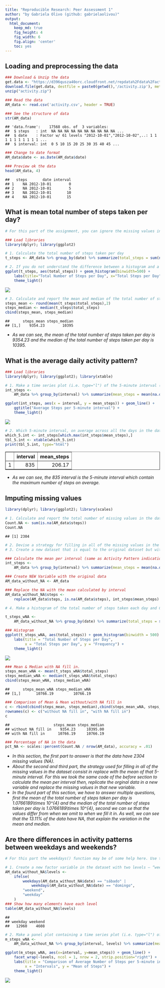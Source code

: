 ```yaml
---
title: "Reproducible Research: Peer Assessment 1"
author: "by Gabriela Olivo (github: gabrielaolivou)"
output: 
  html_document:
    keep_md: true
    fig_height: 4
    fig_width: 6
    fig.align: 'center'
    toc: yes
---
```




## Loading and preprocessing the data

```r
### Download & Unzip the data
get.data <- "https://d396qusza40orc.cloudfront.net/repdata%2Fdata%2Factivity.zip"
download.file(get.data, destfile = paste0(getwd(),'/activity.zip'), method = "auto")
unzip("activity.zip")

### Read the data
AM_data <- read.csv('activity.csv', header = TRUE)

### See the structure of data
str(AM_data)
```

```
## 'data.frame':	17568 obs. of  3 variables:
##  $ steps   : int  NA NA NA NA NA NA NA NA NA NA ...
##  $ date    : Factor w/ 61 levels "2012-10-01","2012-10-02",..: 1 1 1 1 1 1 1 1 1 1 ...
##  $ interval: int  0 5 10 15 20 25 30 35 40 45 ...
```

```r
### Change to date format
AM_data$date <- as.Date(AM_data$date)

### Preview ok the data
head(AM_data, 4)
```

```
##   steps       date interval
## 1    NA 2012-10-01        0
## 2    NA 2012-10-01        5
## 3    NA 2012-10-01       10
## 4    NA 2012-10-01       15
```

## What is mean total number of steps taken per day?

```r
# For this part of the assignment, you can ignore the missing values in the dataset.

### Load libraries
library(dplyr); library(ggplot2)

# 1. Calculate the total number of steps taken per day
t_steps <- AM_data %>% group_by(date) %>% summarize(total_steps = sum(na.omit(steps)))

# 2. If you do not understand the difference between a histogram and a barplot, research the difference between them. Make a histogram of the total number of steps taken each day
ggplot(t_steps, aes(total_steps)) + geom_histogram(binwidth=500) + 
    labs(title="Total Number of Steps per Day", x="Total Steps per Day", y="Frequency") + 
    theme_light()
```

![](PA1_template_files/figure-html/Total.Steps.pDay-1.png)<!-- -->

```r
# 3. Calculate and report the mean and median of the total number of steps taken per day
steps_mean <- round(mean(t_steps$total_steps),2)
steps_median <- median(t_steps$total_steps)
cbind(steps_mean, steps_median)
```

```
##      steps_mean steps_median
## [1,]    9354.23        10395
```

* *As we can see, the mean of the total number of steps taken per day is 9354.23 and the median of the total number of steps taken per day is 10395.*

## What is the average daily activity pattern?

```r
### Load libraries
library(dplyr); library(ggplot2); library(xtable)

# 1. Make a time series plot (i.e. type="l") of the 5-minute interval (x-axis) and the average number of steps taken, averaged across all days (y-axis)
int_steps <-
    AM_data %>% group_by(interval) %>% summarize(mean_steps = mean(na.omit(steps)))

ggplot(int_steps, aes(x = interval, y = mean_steps)) + geom_line() +
    ggtitle("Average Steps per 5-minute interval") + 
    theme_light()
```

![](PA1_template_files/figure-html/Activity.Pattern-1.png)<!-- -->

```r
# 2. Which 5-minute interval, on average across all the days in the dataset, contains the maximum number of steps?
which_5.int <- int_steps[which.max(int_steps$mean_steps),]
tbl_5.int <- xtable(which_5.int)
print(tbl_5.int, type="html")
```

<!-- html table generated in R 3.5.1 by xtable 1.8-4 package -->
<!-- Sun Apr 19 10:13:30 2020 -->
<table border=1>
<tr> <th>  </th> <th> interval </th> <th> mean_steps </th>  </tr>
  <tr> <td align="right"> 1 </td> <td align="right"> 835 </td> <td align="right"> 206.17 </td> </tr>
   </table>

* *As we can see, the 835 interval is the 5-minute interval which contain the maximum number of steps on average.*

## Imputing missing values

```r
library(dplyr); library(ggplot2); library(scales)

# 1. Calculate and report the total number of missing values in the dataset (i.e. the total number of rows with NAs)
Count.NA <- sum(is.na(AM_data$steps))
Count.NA
```

```
## [1] 2304
```

```r
# 2. Devise a strategy for filling in all of the missing values in the dataset. The strategy does not need to be sophisticated. For example, you could use the mean/median for that day, or the mean for that 5-minute interval, etc. 
# 3. Create a new dataset that is equal to the original dataset but with the missing data filled in.

### Calculate the mean per interval (same as Activity Pattern indication)
int_steps <-
    AM_data %>% group_by(interval) %>% summarize(mean_steps = mean(na.omit(steps)))

### Create NEW Variable with the original data
AM_data_without_NA <- AM_data

### Replace the NA with the mean calculated by interval
AM_data_without_NA$steps <-
    replace(AM_data$steps, is.na(AM_data$steps), int_steps$mean_steps)

# 4. Make a histogram of the total number of steps taken each day and Calculate and report the mean and median total number of steps taken per day. Do these values differ from the estimates from the first part of the assignment? What is the impact of imputing missing data on the estimates of the total daily number of steps?

t_steps_wNA <-
    AM_data_without_NA %>% group_by(date) %>% summarize(total_steps = sum(steps))

### Histogram
ggplot(t_steps_wNA, aes(total_steps)) + geom_histogram(binwidth = 500) +
    labs(title = "Total Number of Steps per Day", 
         x = "Total Steps per Day", y = "Frequency") +
    theme_light()
```

![](PA1_template_files/figure-html/Imputing.Missing.Values-1.png)<!-- -->

```r
### Mean & Median with NA fill in.
steps_mean_wNA <- mean(t_steps_wNA$total_steps)
steps_median_wNA <- median(t_steps_wNA$total_steps)
cbind(steps_mean_wNA, steps_median_wNA)
```

```
##      steps_mean_wNA steps_median_wNA
## [1,]       10766.19         10766.19
```

```r
### Comparison of Mean & Mean without/with NA fill in
c <- rbind(cbind(steps_mean, steps_median),cbind(steps_mean_wNA, steps_median_wNA))
rownames(c) <- c("without NA fill in", "with NA fill in")
c
```

```
##                    steps_mean steps_median
## without NA fill in    9354.23     10395.00
## with NA fill in      10766.19     10766.19
```

```r
### Percentage of NA in the data
pct_NA <- scales::percent(Count.NA / nrow(AM_data), accuracy = .01)
```

* *In this section, the first part to answer is that the data have 2304 missing values (NA).*
* *About the second and third part, the strategy used for filling in all of the missing values in the dataset consist in replace with the mean of that 5-minute interval. For this we took the same code of the before section to calculate the mean per interval then, replicate the orginal data in a new variable and replace the missing values in that new variable.*
* *In the fourd part of this section, we have to answer multiple questions, first the mean of the total number of steps taken per day is 1.0766189\times 10^{4} and the median of the total number of steps taken per day is 1.0766189\times 10^{4}, second we can se that the values differ from when we omit to when we fill it in. As well, we can see that the 13.11% of the data have NA, that explain the variation in the mean and median.*

## Are there differences in activity patterns between weekdays and weekends?


```r
# For this part the weekdays() function may be of some help here. Use the dataset with the filled-in missing values for this part.

# 1. Create a new factor variable in the dataset with two levels – “weekday” and “weekend” indicating whether a given date is a weekday or weekend day.
AM_data_without_NA$levels <-
    ifelse(
        weekdays(AM_data_without_NA$date) == "sábado" |
            weekdays(AM_data_without_NA$date) == "domingo",
        "weekend",
        "weekday"
    )
### Show how many elements have each level
table(AM_data_without_NA$levels)
```

```
## 
## weekday weekend 
##   12960    4608
```

```r
# 2. Make a panel plot containing a time series plot (i.e. type="l") of the 5-minute interval (x-axis) and the average number of steps taken, averaged across all weekday days or weekend days (y-axis). See the README file in the GitHub repository to see an example of what this plot should look like using simulated data.
m_steps_wNA <-
    AM_data_without_NA %>% group_by(interval, levels) %>% summarize(mean_steps = mean(steps))

ggplot(m_steps_wNA, aes(x=interval, y=mean_steps)) + geom_line() + 
    facet_wrap(~levels, ncol = 1, nrow = 2, strip.position="right") + 
    labs(title = "Comparison of Average Number of Steps per 5-minute interval", 
         x = "Intervals", y = "Mean of Steps") + 
    theme_light()
```

![](PA1_template_files/figure-html/Activity.Patterns.by.Levels-1.png)<!-- -->
